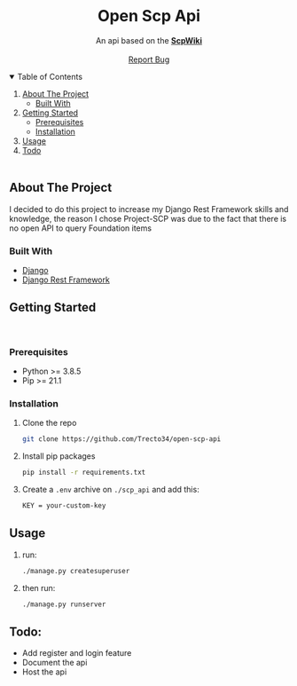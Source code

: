 <br />
<p align="center">

  <h1 align="center">Open Scp Api</h3>

  <p align="center">
    An api based on the <a href='http://scp-wiki.wikidot.com'><strong>ScpWiki</strong></a>
    <br />
    <br />
    <a href="https://github.com/Trecto34/open-scp-api/issues">Report Bug</a>

  </p>
</p>



<!-- TABLE OF CONTENTS -->
<details open="open">
  <summary>Table of Contents</summary>
  <ol>
    <li>
      <a href="#about-the-project">About The Project</a>
      <ul>
        <li><a href="#built-with">Built With</a></li>
      </ul>
    </li>
    <li>
      <a href="#getting-started">Getting Started</a>
      <ul>
        <li><a href="#prerequisites">Prerequisites</a></li>
        <li><a href="#installation">Installation</a></li>
      </ul>
    </li>
    <li><a href="#usage">Usage</a></li>
    <li><a href="#todo">Todo</a></li>
    <br/>
  </ol>
</details>



<!-- ABOUT THE PROJECT -->
## About The Project


I decided to do this project to increase my Django Rest Framework skills and knowledge, the reason I chose Project-SCP was due to the fact that there is no open API to query Foundation items


### Built With

* [Django](https://www.djangoproject.com)
* [Django Rest Framework](https://www.django-rest-framework.org)


<!-- GETTING STARTED -->
## Getting Started

<br />

### Prerequisites

* Python >= 3.8.5
* Pip >= 21.1

### Installation

1. Clone the repo
   ```sh
   git clone https://github.com/Trecto34/open-scp-api
   ```
2. Install pip packages
   ```sh
   pip install -r requirements.txt
   ```
3. Create a ```.env``` archive on ```./scp_api``` and add this:
   ```sh
   KEY = your-custom-key
   ```



<!-- USAGE EXAMPLES -->
## Usage

1. run:
   ```sh
   ./manage.py createsuperuser
   ```

2. then run:
   ```sh
   ./manage.py runserver
   ```


## Todo:
* Add register and login feature
* Document the api
* Host the api